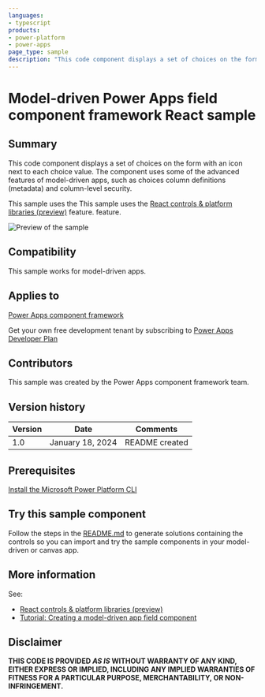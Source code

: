 ```yaml
---
languages:
- typescript
products:
- power-platform
- power-apps
page_type: sample
description: "This code component displays a set of choices on the form with an icon next to each choice value. The component uses some of the advanced features of model-driven apps, such as choices column definitions (metadata) and column-level security. This sample uses the React controls & platform libraries feature."
---
```

# Model-driven Power Apps field component framework React sample

## Summary

This code component displays a set of choices on the form with an icon next to each choice value. The component uses some of the advanced features of model-driven apps, such as choices column definitions (metadata) and column-level security.

This sample uses the This sample uses the [React controls & platform libraries (preview)](https://learn.microsoft.com/power-apps/developer/component-framework/react-controls-platform-libraries) feature. feature.

![Preview of the sample](https://learn.microsoft.com/power-apps/developer/component-framework/media/field-component-result.gif)

## Compatibility

This sample works for model-driven apps.

## Applies to

[Power Apps component framework](https://learn.microsoft.com/power-apps/developer/component-framework/overview)

Get your own free development tenant by subscribing to [Power Apps Developer Plan](https://learn.microsoft.com/power-platform/developer/plan)

## Contributors

This sample was created by the Power Apps component framework team.

## Version history

Version|Date|Comments
-------|----|--------
1.0|January 18, 2024|README created

## Prerequisites

[Install the Microsoft Power Platform CLI](https://learn.microsoft.com/power-platform/developer/cli/introduction)

## Try this sample component

Follow the steps in the [README.md](../README.md) to generate solutions containing the controls so you can import and try the sample components in your model-driven or canvas app.

## More information

See:
- [React controls & platform libraries (preview)](https://learn.microsoft.com/power-apps/developer/component-framework/react-controls-platform-libraries)
- [Tutorial: Creating a model-driven app field component](https://learn.microsoft.com/power-apps/developer/component-framework/tutorial-create-model-driven-field-component)


## Disclaimer

**THIS CODE IS PROVIDED *AS IS* WITHOUT WARRANTY OF ANY KIND, EITHER EXPRESS OR IMPLIED, INCLUDING ANY IMPLIED WARRANTIES OF FITNESS FOR A PARTICULAR PURPOSE, MERCHANTABILITY, OR NON-INFRINGEMENT.**